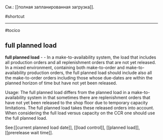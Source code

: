 См.: [[полная запланированная загрузка]].

#shortcut




<hr/>

#tocico

## full planned load

<b>full planned load</b> -  - In a make-to-availability system, the load that includes all production orders and all replenishment orders that are not yet released.  In a mixed environment, containing both make-to-order and make-to-availability production orders, the full planned load should include also all the make-to-order orders including those whose due-dates are within the planned horizon of time but have not yet been released. 


Usage: The full planned load differs from the planned load in a make-to-availability system in that sometimes there are replenishment orders that have not yet been released to the shop floor due to temporary capacity limitations.  The full planned load takes these released orders into account.  When considering the full load versus capacity on the CCR one should use the full planned load. 



See:[[current planned load date]], [[load control]], [[planned load]], [[prerelease wait time]].
